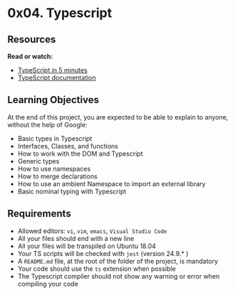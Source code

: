 # 0x04. Typescript

## Resources

**Read or watch:**
* <a href="https://intranet.alxswe.com/rltoken/iRzgJkkaCRQdVlrERbY1Og">TypeScript in 5 minutes</a>
* <a href="https://intranet.alxswe.com/rltoken/U2ehqajGPvrABFnDyF0tvQ">TypeScript documentation</a>

## Learning Objectives

At the end of this project, you are expected to be able to explain to anyone, without the help of Google:

* Basic types in Typescript
* Interfaces, Classes, and functions
* How to work with the DOM and Typescript
* Generic types
* How to use namespaces
* How to merge declarations
* How to use an ambient Namespace to import an external library
* Basic nominal typing with Typescript

## Requirements

* Allowed editors: `vi`, `vim`, `emacs`, `Visual Studio Code`
* All your files should end with a new line
* All your files will be transpiled on Ubuntu 18.04
* Your TS scripts will be checked with `jest` (version 24.9.* )
* A `README.md` file, at the root of the folder of the project, is mandatory
* Your code should use the `ts` extension when possible
* The Typescript compiler should not show any warning or error when compiling your code
